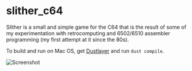 slither_c64
===========
Slither is a small and simple game for the C64 that is the result of some of my
experimentation with retrocomputing and 6502/6510 assembler programming (my
first attempt at it since the 80s).

To build and run on Mac OS, get [Dustlayer](http://www.dustlayer.com) and run
`dust compile`.

![Screenshot](http://i.imgur.com/dpB1zc0.png?1)
